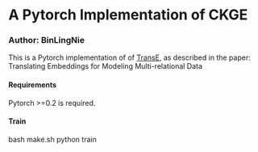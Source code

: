 # A Pytorch Implementation of CKGE
### Author: BinLingNie

This is a Pytorch implementation of of [TransE](https://github.com/BinLingNie/TransE-pytorch.git), as described in the paper:
Translating Embeddings for Modeling Multi-relational Data

#### Requirements
Pytorch >=0.2 is required.

#### Train
bash make.sh
python train
